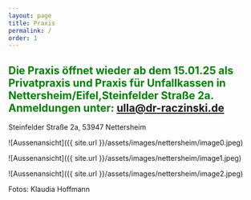 ```yaml
---
layout: page
title: Praxis
permalink: /
order: 1
---
```


## <span style="color:green">Die Praxis öffnet wieder ab dem 15.01.25 als Privatpraxis und Praxis für Unfallkassen in Nettersheim/Eifel,Steinfelder Straße 2a. Anmeldungen unter: ulla@dr-raczinski.de</span>

Steinfelder Straße 2a, 53947 Nettersheim


![Aussenansicht]({{ site.url }}/assets/images/nettersheim/image0.jpeg)

![Aussenansicht]({{ site.url }}/assets/images/nettersheim/image1.jpeg)

![Aussenansicht]({{ site.url }}/assets/images/nettersheim/image2.jpeg)

Fotos: Klaudia Hoffmann

